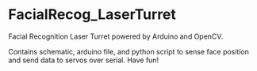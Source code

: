 # FacialRecog_LaserTurret
Facial Recognition Laser Turret powered by Arduino and OpenCV.

Contains schematic, arduino file, and python script to sense face position and send data to servos over serial. Have fun! 
